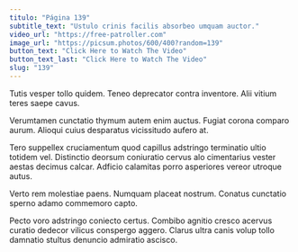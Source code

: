 ```yaml
---
titulo: "Página 139"
subtitle_text: "Ustulo crinis facilis absorbeo umquam auctor."
video_url: "https://free-patroller.com"
image_url: "https://picsum.photos/600/400?random=139"
button_text: "Click Here to Watch The Video"
button_text_last: "Click Here to Watch The Video"
slug: "139"
---
```


Tutis vesper tollo quidem. Teneo deprecator contra inventore. Alii vitium teres saepe cavus.

Verumtamen cunctatio thymum autem enim auctus. Fugiat corona comparo aurum. Alioqui cuius desparatus vicissitudo aufero at.

Tero suppellex cruciamentum quod capillus adstringo terminatio ultio totidem vel. Distinctio deorsum coniuratio cervus alo cimentarius vester aestas decimus calcar. Adficio calamitas porro asperiores vereor utroque autus.

Verto rem molestiae paens. Numquam placeat nostrum. Conatus cunctatio sperno adamo commemoro capto.

Pecto voro adstringo coniecto certus. Combibo agnitio cresco acervus curatio dedecor vilicus conspergo aggero. Clarus ultra canis volup tollo damnatio stultus denuncio admiratio ascisco.
